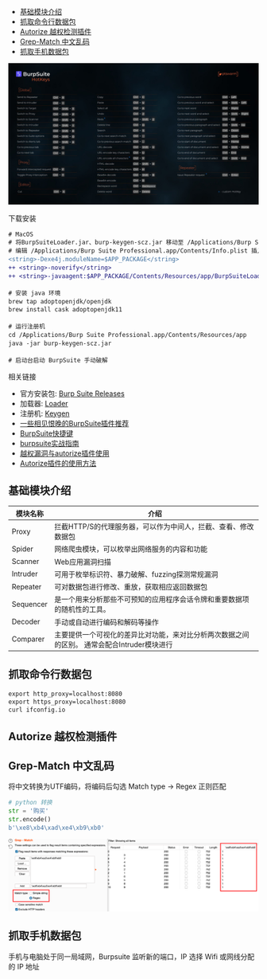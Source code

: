 - [基础模块介绍](#基础模块介绍)
- [抓取命令行数据包](#抓取命令行数据包)
- [Autorize 越权检测插件](#autorize-越权检测插件)
- [Grep-Match 中文乱码](#grep-match-中文乱码)
- [抓取手机数据包](#抓取手机数据包)

![图 2](../../../@attachment/images/安全工具/BurpSuite_1660992463972.png)  

下载安装
```diff
# MacOS
# 将BurpSuiteLoader.jar、burp-keygen-scz.jar 移动至 /Applications/Burp Suite Professional.app/Contents/Resources/app
# 编辑 /Applications/Burp Suite Professional.app/Contents/Info.plist 插入以下内容
<string>-Dexe4j.moduleName=$APP_PACKAGE</string>
++ <string>-noverify</string>  
++ <string>-javaagent:$APP_PACKAGE/Contents/Resources/app/BurpSuiteLoader.jar</string>

# 安装 java 环境
brew tap adoptopenjdk/openjdk
brew install cask adoptopenjdk11

# 运行注册机
cd /Applications/Burp Suite Professional.app/Contents/Resources/app
java -jar burp-keygen-scz.jar

# 启动台启动 BurpSuite 手动破解
```

相关链接
- 官方安装包: [Burp Suite Releases](https://portswigger.net/burp/releases)  
- 加载器: [Loader](https://raw.githubusercontent.com/x-Ai/BurpSuite/main/BurpSuiteLoader.jar)  
- 注册机: [Keygen](https://raw.githubusercontent.com/x-Ai/BurpSuite/main/burp-keygen-scz.jar)
- [一些相见恨晚的BurpSuite插件推荐](https://blog.csdn.net/weixin_37104668/article/details/104670704)
- [BurpSuite快捷键](https://zweilosec.gitbook.io/hackers-rest/web/burp-suite)
- [burpsuite实战指南](https://t0data.gitbooks.io/burpsuite/content/)
- [越权漏洞与autorize插件使用](https://blog.csdn.net/weixin_45557138/article/details/120876168)
- [Autorize插件的使用方法](https://blog.csdn.net/weixin_50464560/article/details/120235909)

## 基础模块介绍
| 模块名称  | 介绍                                                                      |
| --------- | ------------------------------------------------------------------------- |
| Proxy     | 拦截HTTP/S的代理服务器，可以作为中间人，拦截、查看、修改数据包            |
| Spider    | 网络爬虫模块，可以枚举出网络服务的内容和功能                              |
| Scanner   | Web应用漏洞扫描                                                           |
| Intruder  | 可用于枚举标识符、暴力破解、fuzzing探测常规漏洞                           |
| Repeater  | 可对数据包进行修改、重放，获取相应返回数据包                              |
| Sequencer | 是一个用来分析那些不可预知的应用程序会话令牌和重要数据项的随机性的工具。 |
| Decoder   | 手动或自动进行编码和解码等操作                                            |
| Comparer  | 主要提供一个可视化的差异比对功能，来对比分析两次数据之间的区别。 通常会配合Intruder模块进行                                                                         |

## 抓取命令行数据包

```
export http_proxy=localhost:8080
export https_proxy=localhost:8080
curl ifconfig.io
```

## Autorize 越权检测插件


## Grep-Match 中文乱码

将中文转换为UTF编码，将编码后勾选 Match type -> Regex 正则匹配

```python
# python 转换
str = '购买'
str.encode()
b'\xe8\xb4\xad\xe4\xb9\xb0'
```
![图 2](../../../@attachment/images/Security/安全工具/BurpSuite_1661477852633.png)  

## 抓取手机数据包

手机与电脑处于同一局域网，Burpsuite 监听新的端口，IP 选择 Wifi 或网线分配的 IP 地址
